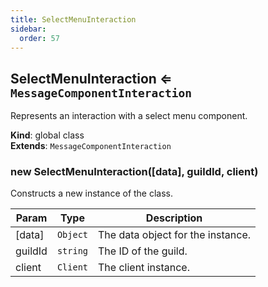 ```yaml
---
title: SelectMenuInteraction
sidebar:
  order: 57
---
```




## SelectMenuInteraction ⇐ <code>MessageComponentInteraction</code>
Represents an interaction with a select menu component.

**Kind**: global class  
**Extends**: <code>MessageComponentInteraction</code>  
<a name="new_SelectMenuInteraction_new"></a>

### new SelectMenuInteraction([data], guildId, client)
Constructs a new instance of the class.


| Param | Type | Description |
| --- | --- | --- |
| [data] | <code>Object</code> | The data object for the instance. |
| guildId | <code>string</code> | The ID of the guild. |
| client | <code>Client</code> | The client instance. |

